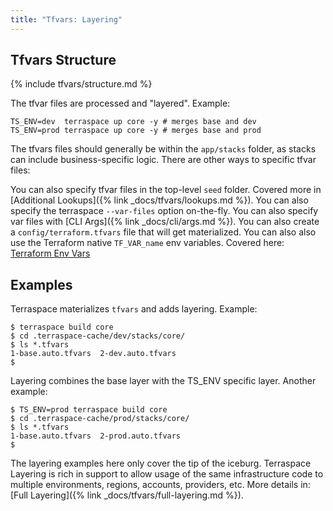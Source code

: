```yaml
---
title: "Tfvars: Layering"
---
```


## Tfvars Structure

{% include tfvars/structure.md %}

The tfvar files are processed and "layered".  Example:

    TS_ENV=dev  terraspace up core -y # merges base and dev
    TS_ENV=prod terraspace up core -y # merges base and prod

The tfvars files should generally be within the `app/stacks` folder, as stacks can include business-specific logic.  There are other ways to specific tfvar files:

You can also specify tfvar files in the top-level `seed` folder. Covered more in [Additional Lookups]({% link _docs/tfvars/lookups.md %}).
You can also specify the terraspace `--var-files` option on-the-fly.
You can also specify var files with [CLI Args]({% link _docs/cli/args.md %}).
You can also create a `config/terraform.tfvars` file that will get materialized.
You can also also use the Terraform native `TF_VAR_name` env variables. Covered here: [Terraform Env Vars](https://www.terraform.io/docs/commands/environment-variables.html)

## Examples

Terraspace materializes `tfvars` and adds layering. Example:

    $ terraspace build core
    $ cd .terraspace-cache/dev/stacks/core/
    $ ls *.tfvars
    1-base.auto.tfvars  2-dev.auto.tfvars
    $

Layering combines the base layer with the TS_ENV specific layer. Another example:

    $ TS_ENV=prod terraspace build core
    $ cd .terraspace-cache/prod/stacks/core/
    $ ls *.tfvars
    1-base.auto.tfvars  2-prod.auto.tfvars
    $

The layering examples here only cover the tip of the iceburg. Terraspace Layering is rich in support to allow usage of the same infrastructure code to multiple environments, regions, accounts, providers, etc. More details in: [Full Layering]({% link _docs/tfvars/full-layering.md %}).